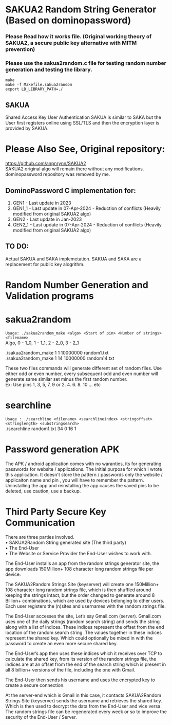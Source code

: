 # SAKUA2 Random String Generator (Based on dominopassword)

### Please Read how it works file. (Original working theory of SAKUA2, a secure public key alternative with MITM prevention)
### Please use the sakua2random.c file for testing random number generation and testing the library.


`make`   
`make -f Makefile.sakua2random`   
`export LD_LIBRARY_PATH=./`  


SAKUA
-----
Shared Access Key User Authentication
SAKUA is similar to SAKA but the User first registers online using SSL/TLS and then the encryption layer is provided by SAKUA.



Please Also See, Original repository:
=====================================
https://github.com/anpnrynn/SAKUA2   
SAKUA2 original algo will remain there without any modifications.   
dominopassword repository was removed by me.   



DominoPassword C implementation for:
------------------------------------
1. GEN1   - Last update in 2023
2. GEN1_1 - Last update in 07-Apr-2024 - Reduction of conflicts (Heavily modified from original SAKUA2 algo) 
3. GEN2   - Last update in Jan-2023 
4. GEN2_1 - Last update in 07-Apr-2024 - Reduction of conflicts (Heavily modified from original SAKUA2 algo) 


    
TO DO:
------
Actual SAKUA and SAKA implemetation. SAKUA and SAKA are a replacement for public key alogrithm.

   
   
Random Number Generation and Validation programs   
================================================    
sakua2random   
=============   
`Usage: ./sakua2random_make <algo> <Start of pin> <Number of strings> <filename>`     
	Algo, 0 - 1_0, 1 - 1_1, 2 - 2_0, 3 - 2_1    

 ./sakua2random_make 1 1 10000000  random1.txt   
 ./sakua2random_make 1 14 10000000 random14.txt    

These two files commands will generate different set of random files. Use either odd or even number, every subsequent odd and even number will generate same similar set minus the first random number.   
Ex: Use pins 1, 3, 5, 7, 9 or 2. 4. 6. 8. 10 ... etc   
   
searchline    
==========    
`Usage : ./searchline <filename> <searchlineindex> <stringoffset> <stringlength> <substringsearch>`    
./searchline random1.txt 34 0 16 1   
   
   
Password generation APK
=======================   
The APK / android application comes with no waranties, its for generating passwords for website / applications. The Initial purpose for which I wrote this application. It doesn't store the pattern / passwords only the website / applicaiton name and pin , you will have to remember the pattern.    
Uninstalling the app and reinstalling the app causes the saved pins to be deleted, use caution, use a backup.   

   
Third Party Secure Key Communication
====================================

There are three parties involved.    
• SAKUA2Random String generated site (The third party)   
• The End-User   
• The Website or Service Provider the End-User wishes to work with.   

The End-User installs an app from the random strings generator site, the app downloads 
150Million+ 108 character long random strings file per device.    

The SAKUA2Random Strings Site (keyserver) will create one 150Million+ 108 character 
long random strings file, which is then shuffled around keeping the strings intact, but 
the order changed to generate around 8 Billion+ combinations, which are used by 
devices belonging to other users. Each user registers the (n)sites and usernames with 
the random strings file.   

The End-User accesses the site, Let’s say Gmail.com (server). Gmail.com uses one of 
the daily strings (random search string) and sends the string along with a list of indices.
These indices represent the offset from the end location of the random search string. 
The values together in these indices represent the shared key. Which could optionally 
be mixed in with the password to create an even more secure shared key.    

The End-User’s app then uses these indices which it receives over TCP to calculate the 
shared key, from its version of the random strings file, the indices are at an offset from 
the end of the search string which is present in all 8 billion+ versions of the file, 
including the one with Gmail.   

The End-User then sends his username and uses the encrypted key to create a secure 
connection.      

At the server-end which is Gmail in this case, it contacts SAKUA2Random Strings Site
(keyserver) sends the username and retrieves the shared key. Which is then used to 
decrypt the data from the End-User and vice versa.
The random strings file can be regenerated every week or so to improve the security of 
the End-User / Server.   


